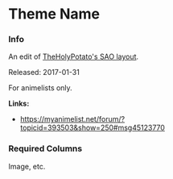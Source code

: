 # Theme Name

### Info

An edit of [TheHolyPotato's SAO layout](https://myanimelist.net/forum/?topicid=1360433).

Released: 2017-01-31

For animelists only.

**Links:**
- https://myanimelist.net/forum/?topicid=393503&show=250#msg45123770

### Required Columns

Image, etc.
